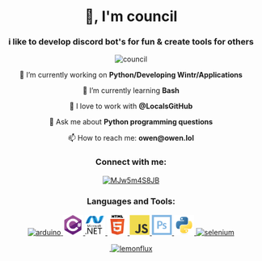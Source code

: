 <h1 align="center">👋, I'm council</h1>
<h3 align="center">i like to develop discord bot's for fun & create tools for others</h3>

<p align="center"> <img src="https://komarev.com/ghpvc/?username=lemonflux&label=Profile%20views&color=0e75b6&style=flat" alt="council"/> </p>
<p align="center">
🔭 I’m currently working on <strong>Python/Developing Wintr/Applications</strong>
</p>
<p align="center">
🌱 I’m currently learning <strong>Bash</strong>
</p>
<p align="center">
👯 I love to work with <strong>@LocalsGitHub</strong>
</p>
<p align="center">
💬 Ask me about <strong>Python programming questions</strong>
</p>
<p align="center">
📫 How to reach me: <strong>owen@owen.lol</strong>
</p>
<h3 align="center">Connect with me:</h3>
<p align="center">
<a align="center" href="https://discord.gg/MJw5m4S8JB" target="blank"><img align="center" src="https://cdn.jsdelivr.net/npm/simple-icons@3.0.1/icons/discord.svg" alt="MJw5m4S8JB" height="30" width="40" /></a>

<h3 align="center">Languages and Tools:</h3>
<p align="center"> <a href="https://www.arduino.cc/" target="_blank"> <img src="https://cdn.worldvectorlogo.com/logos/arduino-1.svg" alt="arduino" width="40" height="40"/> </a> <a href="https://www.w3schools.com/cs/" target="_blank"> <img src="https://raw.githubusercontent.com/devicons/devicon/master/icons/csharp/csharp-original.svg" alt="csharp" width="40" height="40"/> </a> <a href="https://dotnet.microsoft.com/" target="_blank"> <img src="https://raw.githubusercontent.com/devicons/devicon/master/icons/dot-net/dot-net-original-wordmark.svg" alt="dotnet" width="40" height="40"/> </a> <a href="https://www.w3.org/html/" target="_blank"> <img src="https://raw.githubusercontent.com/devicons/devicon/master/icons/html5/html5-original-wordmark.svg" alt="html5" width="40" height="40"/> </a> <a href="https://developer.mozilla.org/en-US/docs/Web/JavaScript" target="_blank"> <img src="https://raw.githubusercontent.com/devicons/devicon/master/icons/javascript/javascript-original.svg" alt="javascript" width="40" height="40"/> </a> <a href="https://www.photoshop.com/en" target="_blank"> <img src="https://raw.githubusercontent.com/devicons/devicon/master/icons/photoshop/photoshop-line.svg" alt="photoshop" width="40" height="40"/> </a> <a href="https://www.python.org" target="_blank"> <img src="https://raw.githubusercontent.com/devicons/devicon/master/icons/python/python-original.svg" alt="python" width="40" height="40"/> </a> <a href="https://www.selenium.dev" target="_blank"> <img src="https://raw.githubusercontent.com/detain/svg-logos/780f25886640cef088af994181646db2f6b1a3f8/svg/selenium-logo.svg" alt="selenium" width="40" height="40"/> </a> <a href="https://unity.com/" target="_blank">

<p align="center">&nbsp;<img align="center" src="https://github-readme-stats.vercel.app/api?username=lemonflux&show_icons=true&locale=en" alt="lemonflux" /></p>
